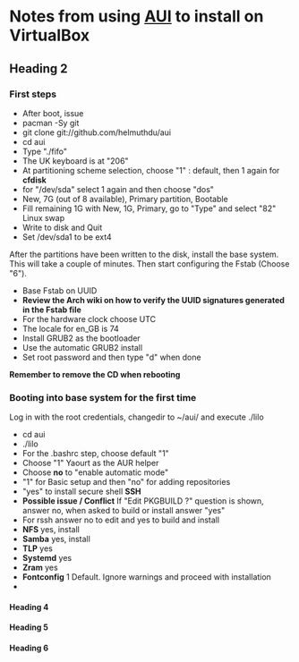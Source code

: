 # Notes from using [AUI](https://github.com/helmuthdu/aui) to install on VirtualBox #

## Heading 2 ##

### First steps ###

- After boot, issue
- pacman -Sy git
- git clone git://github.com/helmuthdu/aui
- cd aui
- Type "./fifo"
- The UK keyboard is at "206"
- At partitioning scheme selection, choose "1" : default, then 1 again for **cfdisk**
- for "/dev/sda" select 1 again and then choose "dos"
- New, 7G (out of 8 available), Primary partition, Bootable
- Fill remaining 1G with New, 1G, Primary, go to "Type" and select "82" Linux swap
- Write to disk and Quit
- Set /dev/sda1 to be ext4

After the partitions have been written to the disk, install the base system. This will take a couple of minutes. Then start configuring the Fstab (Choose "6").

- Base Fstab on UUID
- **Review the Arch wiki on how to verify the UUID signatures generated in the Fstab file**
- For the hardware clock choose UTC
- The locale for en_GB is 74
- Install GRUB2 as the bootloader
- Use the automatic GRUB2 install
- Set root password and then type "d" when done

**Remember to remove the CD when rebooting**

### Booting into base system for the first time ###
Log in with the root credentials, changedir to ~/aui/ and execute ./lilo

- cd aui
- ./lilo
- For the .bashrc step, choose default "1"
- Choose "1" Yaourt as the AUR helper
- Choose **no** to "enable automatic mode"
- "1" for Basic setup and then "no" for adding repositories
- "yes" to install secure shell **SSH**
- **Possible issue / Conflict** If "Edit PKGBUILD ?" question is shown, answer no, when asked to build or install answer "yes"
- For rssh answer no to edit and yes to build and install
- **NFS** yes, install
- **Samba** yes, install
- **TLP** yes
- **Systemd** yes
- **Zram** yes
- **Fontconfig** 1 Default. Ignore warnings and proceed with installation
- 



#### Heading 4 ####

#### Heading 5 ####

#### Heading 6 ####

